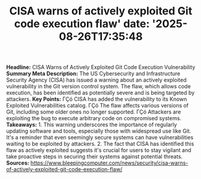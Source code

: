 ﻿---
title: "CISA warns of actively exploited Git code execution flaw'
date: '2025-08-26T17:35:48"
category: "Markets"
summary: ""
slug: "cisa warns of actively exploited git code execution flaw"
source_urls:
  - "https://www.bleepingcomputer.com/news/security/cisa-warns-of-actively-exploited-git-code-execution-flaw/"
seo:
  title: "CISA warns of actively exploited Git code execution flaw | Hash n Hedge'
  description: '"
  keywords: ["news", "markets", "brief"]
---
**Headline:**  CISA Warns of Actively Exploited Git Code Execution Vulnerability  **Summary Meta Description:** The US Cybersecurity and Infrastructure Security Agency (CISA) has issued a warning about an actively exploited vulnerability in the Git version control system. The flaw, which allows code execution, has been identified as potentially severe and is being targeted by attackers.  **Key Points:**  ΓÇó CISA has added the vulnerability to its Known Exploited Vulnerabilities catalog. ΓÇó The flaw affects various versions of Git, including some older ones no longer supported. ΓÇó Attackers are exploiting the bug to execute arbitrary code on compromised systems.  **Takeaways:**  1.  This warning underscores the importance of regularly updating software and tools, especially those with widespread use like Git. It's a reminder that even seemingly secure systems can have vulnerabilities waiting to be exploited by attackers. 2.  The fact that CISA has identified this flaw as actively exploited suggests it's crucial for users to stay vigilant and take proactive steps in securing their systems against potential threats.  **Sources:**  https://www.bleepingcomputer.com/news/security/cisa-warns-of-actively-exploited-git-code-execution-flaw/ 
